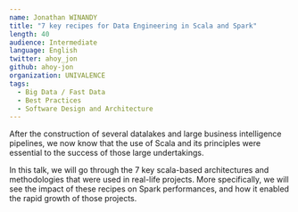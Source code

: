 ```yaml
---
name: Jonathan WINANDY
title: "7 key recipes for Data Engineering in Scala and Spark"
length: 40
audience: Intermediate
language: English
twitter: ahoy_jon
github: ahoy-jon
organization: UNIVALENCE
tags:
  - Big Data / Fast Data
  - Best Practices
  - Software Design and Architecture
---
```

After the construction of several datalakes and large business intelligence pipelines, we now know that the use of Scala and its principles were essential to the success of those large undertakings.


In this talk, we will go through the 7 key scala-based architectures and methodologies that were used in real-life projects. More specifically, we will see the impact of these recipes on Spark performances, and how it enabled the rapid growth of those projects.